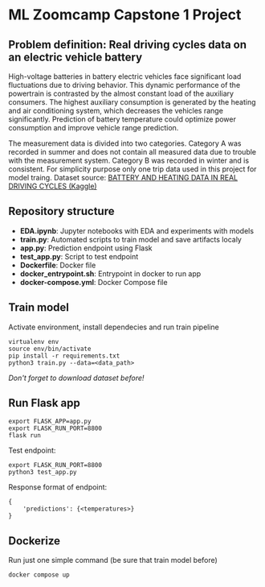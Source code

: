 # ML Zoomcamp Capstone 1 Project

## Problem definition: Real driving cycles data on an electric vehicle battery
High-voltage batteries in battery electric vehicles face significant load fluctuations due to driving behavior. This dynamic performance of the powertrain is contrasted by the almost constant load of the auxiliary consumers. The highest auxiliary consumption is generated by the heating and air conditioning system, which decreases the vehicles range significantly. Prediction of battery temperature could optimize power consumption and improve vehicle range prediction.

The measurement data is divided into two categories. Category A was recorded in summer and does not contain all measured data due to trouble with the measurement system. Category B was recorded in winter and is consistent. For simplicity purpose only one trip data used in this project for model traing.
Dataset source: [BATTERY AND HEATING DATA IN REAL DRIVING CYCLES (Kaggle)](https://www.kaggle.com/datasets/atechnohazard/battery-and-heating-data-in-real-driving-cycles)


## Repository structure
- **EDA.ipynb**: Jupyter notebooks with EDA and experiments with models
- **train.py**: Automated scripts to train model and save artifacts localy
- **app.py**: Prediction endpoint using Flask
- **test_app.py**: Script to test endpoint
- **Dockerfile**: Docker file
- **docker_entrypoint.sh**: Entrypoint in docker to run app
- **docker-compose.yml**: Docker Compose file


## Train model
Activate environment, install dependecies and run train pipeline

    virtualenv env
    source env/bin/activate
    pip install -r requirements.txt
    python3 train.py --data=<data_path>

_Don't forget to download dataset before!_

## Run Flask app

    export FLASK_APP=app.py
    export FLASK_RUN_PORT=8800
    flask run

Test endpoint:

    export FLASK_RUN_PORT=8800
    python3 test_app.py

Response format of endpoint:

    {
        'predictions': {<temperatures>}
    }


## Dockerize
Run just one simple command (be sure that train model before)

    docker compose up
